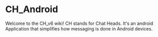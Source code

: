 CH_Android
==========
Welcome to the CH_v6 wiki! CH stands for Chat Heads. It's an android Application that simplifies how messaging is done in Android devices.
